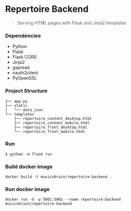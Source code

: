 <!--
Copyright (C) 2023 musicnbrain.org

    This program is free software: you can redistribute it and/or modify
    it under the terms of the GNU General Public License as published by
    the Free Software Foundation, either version 3 of the License, or
    (at your option) any later version.

    This program is distributed in the hope that it will be useful,
    but WITHOUT ANY WARRANTY; without even the implied warranty of
    MERCHANTABILITY or FITNESS FOR A PARTICULAR PURPOSE.  See the
    GNU General Public License for more details.

    You should have received a copy of the GNU General Public License
    along with this program.  If not, see <https://www.gnu.org/licenses/>.
-->

# Repertoire Backend

> Serving HTML pages with Flask and Jinja2 templates

### Dependencies

- Python
- Flask
- Flask CORS
- Jinja2
- gspread
- oauth2client
- PyOpenSSL

### Project Structure

```
├── app.py
├── static
│   └── data.json
└── templates
    ├── repertoire_content_desktop.html
    ├── repertoire_content_mobile.html
    ├── repertoire_front_desktop.html
    └── repertoire_front_mobile.html
```

### Run

```
$ python -m flask run
```

### Build docker image

```
docker build -t musicnbrain/repertoire-backend .
```

### Run docker image

```
docker run -d -p 5001:5001 --name repertoire-backend musicnbrain/repertoire-backend
```
